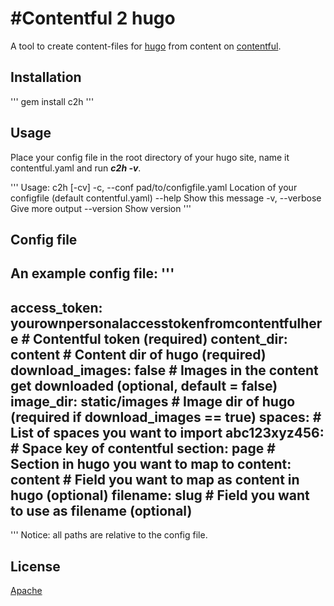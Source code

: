 #Contentful 2 hugo
=================
A tool to create content-files for [hugo](https://gohugo.io) from content on [contentful](https://www.contentful.com).

## Installation

'''
gem install c2h
'''

## Usage

Place your config file in the root directory of your hugo site, name it contentful.yaml and run ***c2h -v***.

'''
Usage: c2h [-cv]
    -c, --conf pad/to/configfile.yaml     Location of your configfile
                                     (default contentful.yaml)
        --help                       Show this message
    -v, --verbose                    Give more output
        --version                    Show version
'''

## Config file

An example config file:
'''
---
access_token: yourownpersonalaccesstokenfromcontentfulhere # Contentful token  (required)
content_dir: content  # Content dir of hugo (required)
download_images: false # Images in the content get downloaded (optional, default = false)
image_dir: static/images  # Image dir of hugo (required if download_images == true)
spaces:               # List of spaces you want to import
  abc123xyz456:       # Space key of contentful
    section: page	# Section in hugo you want to map to
    content: content  # Field you want to map as content in hugo (optional)
    filename: slug    # Field you want to use as filename (optional)
---
'''
Notice: all paths are relative to the config file.

## License
[Apache](http://opensource.org/licenses/Apache-2.0)
